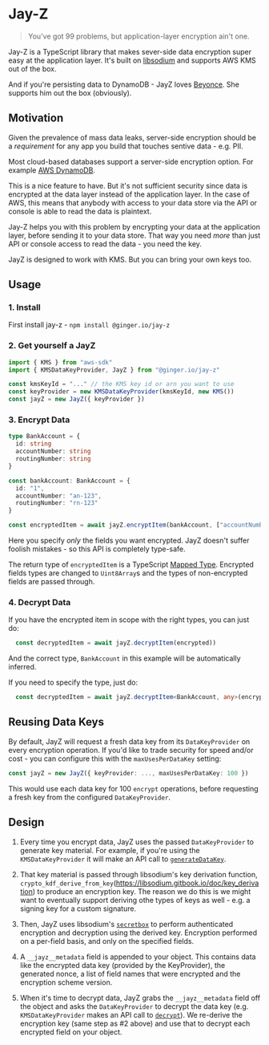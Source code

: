 # Jay-Z

> You've got 99 problems, but application-layer encryption ain't one.

Jay-Z is a TypeScript library that makes sever-side data encryption super easy at the application layer.
It's built on [libsodium](https://github.com/jedisct1/libsodium.js) and supports AWS KMS out of the box.

And if you're persisting data to DynamoDB - JayZ loves [Beyonce](https://github.com/ginger-io/beyonce). She supports him out the box (obviously).

## Motivation

Given the prevalence of mass data leaks, server-side encryption should be a _requirement_ for any app you build that touches sentive data - e.g. PII.

Most cloud-based databases support a server-side encryption option. For example [AWS DynamoDB](https://docs.aws.amazon.com/amazondynamodb/latest/developerguide/EncryptionAtRest.html).

This is a nice feature to have. But it's not sufficient security since data is encrypted at the data layer instead of the application layer. In the case of AWS, this means that anybody with access to your data store via the API or console is able to read the data is plaintext.

Jay-Z helps you with this problem by encrypting your data at the application layer, before sending it to your data store. That way you need _more_ than just API or console access to read the data - you need the key.

JayZ is designed to work with KMS. But you can bring your own keys too.

## Usage

### 1. Install

First install jay-z - `npm install @ginger.io/jay-z`

### 2. Get yourself a JayZ

```TypeScript
import { KMS } from "aws-sdk"
import { KMSDataKeyProvider, JayZ } from "@ginger.io/jay-z"

const kmsKeyId = "..." // the KMS key id or arn you want to use
const keyProvider = new KMSDataKeyProvider(kmsKeyId, new KMS())
const jayZ = new JayZ({ keyProvider })
```

### 3. Encrypt Data

```TypeScript
type BankAccount = {
  id: string
  accountNumber: string
  routingNumber: string
}

const bankAccount: BankAccount = {
  id: "1",
  accountNumber: "an-123",
  routingNumber: "rn-123"
}

const encryptedItem = await jayZ.encryptItem(bankAccount, ["accountNumber", "routingNumber"])
```

Here you specify _only_ the fields you want encrypted. JayZ doesn't suffer foolish mistakes - so this API is completely type-safe.

The return type of `encryptedItem` is a TypeScript [Mapped Type](https://www.typescriptlang.org/docs/handbook/advanced-types.html#mapped-types). Encrypted fields types are changed to `Uint8Array`s and the types of non-encrypted fields are passed through.

### 4. Decrypt Data

If you have the encrypted item in scope with the right types,
you can just do:

```TypeScript
  const decryptedItem = await jayZ.decryptItem(encrypted))
```

And the correct type, `BankAccount` in this example will be automatically inferred.

If you need to specify the type, just do:

```TypeScript
  const decryptedItem = await jayZ.decryptItem<BankAccount, any>(encrypted))
```

## Reusing Data Keys

By default, JayZ will request a fresh data key from its `DataKeyProvider` on every encryption operation. If you'd like to trade security for speed and/or cost - you can configure this with the `maxUsesPerDataKey` setting:

```TypeScript
const jayZ = new JayZ({ keyProvider: ..., maxUsesPerDataKey: 100 })
```

This would use each data key for 100 `encrypt` operations, before requesting a fresh key from the configured `DataKeyProvider`.

## Design

1. Every time you encrypt data, JayZ uses the passed `DataKeyProvider` to generate key material. For example, if you're using the `KMSDataKeyProvider` it will make an API call to [`generateDataKey`](https://docs.aws.amazon.com/AWSJavaScriptSDK/latest/AWS/KMS.html#generateDataKey-property).

2. That key material is passed through libsodium's key derivation function, `crypto_kdf_derive_from_key`(https://libsodium.gitbook.io/doc/key_derivation) to produce an encryption key. The reason we do this is we might want to eventually support deriving othe types of keys as well - e.g. a signing key for a custom signature.

3. Then, JayZ uses libsodium's [`secretbox`](https://libsodium.gitbook.io/doc/secret-key_cryptography/secretbox) to perform authenticated encryption and decryption using the derived key. Encryption performed on a per-field basis, and only on the specified fields.

4. A `__jayz__metadata` field is appended to your object. This contains data like the encrypted data key (provided by the KeyProvider), the generated nonce, a list of field names that were encrypted and the encryption scheme version.

5. When it's time to decrypt data, JayZ grabs the `__jayz__metadata` field off the object and asks the `DataKeyProvider` to decrypt the data key (e.g. `KMSDataKeyProvider` makes an API call to [`decrypt`](https://docs.aws.amazon.com/AWSJavaScriptSDK/latest/AWS/KMS.html#decrypt-property)). We re-derive the encryption key (same step as #2 above) and use that to decrypt each encrypted field on your object.
